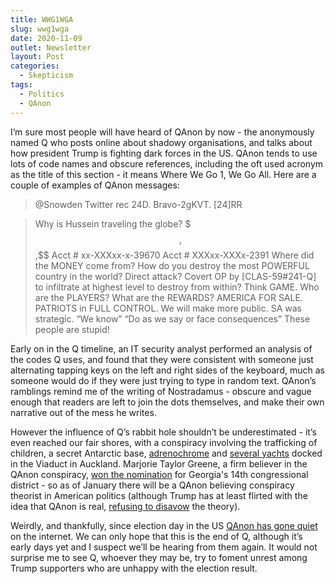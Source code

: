 ```yaml
---
title: WWG1WGA
slug: wwg1wga
date: 2020-11-09
outlet: Newsletter
layout: Post
categories:
  - Skepticism
tags:
  - Politics
  - QAnon
---
```


I’m sure most people will have heard of QAnon by now - the anonymously named Q who posts online about shadowy organisations, and talks about how president Trump is fighting dark forces in the US. QAnon tends to use lots of code names and obscure references, including the oft used acronym as the title of this section - it means Where We Go 1, We Go All. Here are a couple of examples of QAnon messages:

<!-- more -->

> @Snowden
> Twitter rec 24D.
> Bravo-2gKVT.
> \[24\]RR

> Why is Hussein traveling the globe?
> $$$,$$$,$$$
> Acct # xx-XXXxx-x-39670
> Acct # XXXxx-XXXx-2391
> Where did the MONEY come from?
> How do you destroy the most POWERFUL country in the world?
> Direct attack?
> Covert OP by \[CLAS-59#241-Q\] to infiltrate at highest level to destroy from within?
> Think GAME.
> Who are the PLAYERS?
> What are the REWARDS?
> AMERICA FOR SALE.
> PATRIOTS in FULL CONTROL.
> We will make more public.
> SA was strategic.
> “We know” “Do as we say or face consequences”
> These people are stupid!

Early on in the Q timeline, an IT security analyst performed an analysis of the codes Q uses, and found that they were consistent with someone just alternating tapping keys on the left and right sides of the keyboard, much as someone would do if they were just trying to type in random text. QAnon’s ramblings remind me of the writing of Nostradamus - obscure and vague enough that readers are left to join the dots themselves, and make their own narrative out of the mess he writes.

<template-embed-tweet value="https://twitter.com/m8urnett/status/1029119453345198080" />

However the influence of Q’s rabbit hole shouldn’t be underestimated - it’s even reached our fair shores, with a conspiracy involving the trafficking of children, a secret Antarctic base, [adrenochrome](https://thespinoff.co.nz/society/07-04-2020/explainer-adrenochrome-the-drug-that-doesnt-exist/) and [several yachts](https://thespinoff.co.nz/society/30-06-2020/why-are-conspiracy-theorists-monitoring-yachts-in-aucklands-viaduct/) docked in the Viaduct in Auckland. Marjorie Taylor Greene, a firm believer in the QAnon conspiracy, [won the nomination](https://www.theguardian.com/us-news/2020/nov/03/qanon-marjorie-taylor-greene-wins-congress) for Georgia's 14th congressional district - so as of January there will be a QAnon believing conspiracy theorist in American politics (although Trump has at least flirted with the idea that QAnon is real, [refusing to disavow](https://www.theguardian.com/us-news/2020/oct/15/qanon-trump-refuses-disavow-conspiracy-theory-town-hall) the theory).

Weirdly, and thankfully, since election day in the US [QAnon has gone quiet](https://foreignpolicy.com/2020/11/06/qanon-coping-trump-likely-loss-where-is-q/) on the internet. We can only hope that this is the end of Q, although it’s early days yet and I suspect we’ll be hearing from them again. It would not surprise me to see Q, whoever they may be, try to foment unrest among Trump supporters who are unhappy with the election result.

